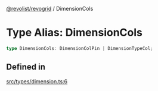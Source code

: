 [@revolist/revogrid](README.md) / DimensionCols

# Type Alias: DimensionCols

```ts
type DimensionCols: DimensionColPin | DimensionTypeCol;
```

## Defined in

[src/types/dimension.ts:6](https://github.com/revolist/revogrid/blob/d6473f6969ab6fd56cd4da079557c4c65f0572e2/src/types/dimension.ts#L6)

